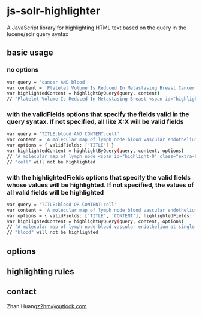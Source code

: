 # js-solr-highlighter
A JavaScript library for highlighting HTML text based on the query in the lucene/solr query syntax
## basic usage
### no options
```bash
var query = 'cancer AND blood'
var content = 'Platelet Volume Is Reduced In Metastasing Breast Cancer: Blood Profiles Reveal Significant Shifts.'
var highlightedContent = highlightByQuery(query, content)
// 'Platelet Volume Is Reduced In Metastasing Breast <span id="highlight-0" class="extra-bold">Cancer</span>: <span id="highlight-1" class="extra-bold">Blood</span> Profiles Reveal Significant Shifts.'
```
### with the validFields options that specify the fields valid in the query syntax. If not specified, all like X:X will be valid fields
```bash
var query = 'TITLE:blood AND CONTENT:cell'
var content = 'A molecular map of lymph node blood vascular endothelium at single cell resolution'
var options = { validFields: ['TITLE'] }
var highlightedContent = highlightByQuery(query, content, options)
// 'A molecular map of lymph node <span id="highlight-0" class="extra-bold">blood</span> vascular endothelium at single cell resolution'
// "cell" will not be highlighted
```
### with the highlightedFields options that specify the valid fields whose values will be highlighted. If not specified, the values of all valid fields will be highlighted
```bash
var query = 'TITLE:blood OR CONTENT:cell'
var content = 'A molecular map of lymph node blood vascular endothelium at single cell resolution'
var options = { validFields: ['TITLE', 'CONTENT'], highlightedFields: ['CONTENT'] }
var highlightedContent = highlightByQuery(query, content, options)
// 'A molecular map of lymph node blood vascular endothelium at single <span id="highlight-0" class="extra-bold">cell</span> resolution'
// "blood" will not be highlighted
```
## options
## highlighting rules
## contact
Zhan Huang<z2hm@outlook.com>

